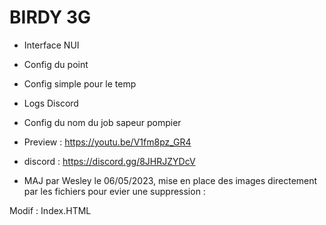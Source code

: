 # BIRDY 3G

- Interface NUI
- Config du point
- Config simple pour le temp 
- Logs Discord
- Config du nom du job sapeur pompier
- Preview : https://youtu.be/V1fm8pz_GR4
- discord : https://discord.gg/8JHRJZYDcV


- MAJ par Wesley le 06/05/2023, mise en place des images directement par les fichiers pour evier une suppression : 

Modif : Index.HTML
